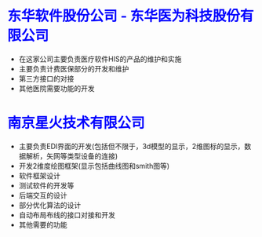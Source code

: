 # <font color=Blue>东华软件股份公司 - 东华医为科技股份有限公司</font>
- 在这家公司主要负责医疗软件HIS的产品的维护和实施
- 主要负责计费医保部分的开发和维护
- 第三方接口的对接
- 其他医院需要功能的开发

# <font color=Blue>南京星火技术有限公司</font>
- 主要负责EDI界面的开发(包括但不限于，3d模型的显示，2维图标的显示，数据解析，矢网等类型设备的连接)
- 开发2维度绘图框架(显示包括曲线图和smith图等)
- 软件框架设计
- 测试软件的开发等
- 后端交互的设计
- 部分优化算法的设计
- 自动布局布线的接口对接和开发
- 其他需要的功能